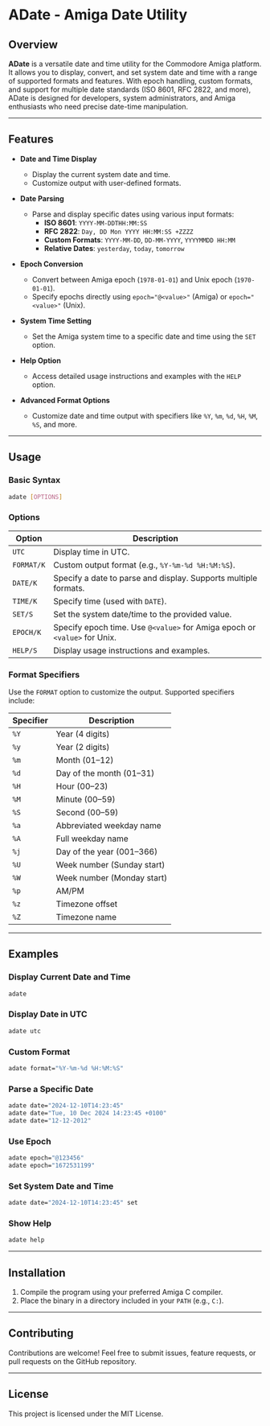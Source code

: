 
# ADate - Amiga Date Utility

## Overview

**ADate** is a versatile date and time utility for the Commodore Amiga platform. It allows you to display, convert, and set system date and time with a range of supported formats and features. With epoch handling, custom formats, and support for multiple date standards (ISO 8601, RFC 2822, and more), ADate is designed for developers, system administrators, and Amiga enthusiasts who need precise date-time manipulation.

---

## Features

- **Date and Time Display**
  - Display the current system date and time.
  - Customize output with user-defined formats.

- **Date Parsing**
  - Parse and display specific dates using various input formats:
    - **ISO 8601**: `YYYY-MM-DDTHH:MM:SS`
    - **RFC 2822**: `Day, DD Mon YYYY HH:MM:SS +ZZZZ`
    - **Custom Formats**: `YYYY-MM-DD`, `DD-MM-YYYY`, `YYYYMMDD HH:MM`
    - **Relative Dates**: `yesterday`, `today`, `tomorrow`

- **Epoch Conversion**
  - Convert between Amiga epoch (`1978-01-01`) and Unix epoch (`1970-01-01`).
  - Specify epochs directly using `epoch="@<value>"` (Amiga) or `epoch="<value>"` (Unix).

- **System Time Setting**
  - Set the Amiga system time to a specific date and time using the `SET` option.

- **Help Option**
  - Access detailed usage instructions and examples with the `HELP` option.

- **Advanced Format Options**
  - Customize date and time output with specifiers like `%Y`, `%m`, `%d`, `%H`, `%M`, `%S`, and more.

---

## Usage

### Basic Syntax
```bash
adate [OPTIONS]
```

### Options

| Option         | Description                                                                 |
|----------------|-----------------------------------------------------------------------------|
| `UTC`          | Display time in UTC.                                                       |
| `FORMAT/K`     | Custom output format (e.g., `%Y-%m-%d %H:%M:%S`).                          |
| `DATE/K`       | Specify a date to parse and display. Supports multiple formats.            |
| `TIME/K`       | Specify time (used with `DATE`).                                           |
| `SET/S`        | Set the system date/time to the provided value.                            |
| `EPOCH/K`      | Specify epoch time. Use `@<value>` for Amiga epoch or `<value>` for Unix.  |
| `HELP/S`       | Display usage instructions and examples.                                   |

### Format Specifiers
Use the `FORMAT` option to customize the output. Supported specifiers include:

| Specifier | Description                      |
|-----------|----------------------------------|
| `%Y`      | Year (4 digits)                 |
| `%y`      | Year (2 digits)                 |
| `%m`      | Month (01–12)                   |
| `%d`      | Day of the month (01–31)        |
| `%H`      | Hour (00–23)                    |
| `%M`      | Minute (00–59)                  |
| `%S`      | Second (00–59)                  |
| `%a`      | Abbreviated weekday name        |
| `%A`      | Full weekday name               |
| `%j`      | Day of the year (001–366)       |
| `%U`      | Week number (Sunday start)      |
| `%W`      | Week number (Monday start)      |
| `%p`      | AM/PM                           |
| `%z`      | Timezone offset                 |
| `%Z`      | Timezone name                   |

---

## Examples

### Display Current Date and Time
```bash
adate
```

### Display Date in UTC
```bash
adate utc
```

### Custom Format
```bash
adate format="%Y-%m-%d %H:%M:%S"
```

### Parse a Specific Date
```bash
adate date="2024-12-10T14:23:45"
adate date="Tue, 10 Dec 2024 14:23:45 +0100"
adate date="12-12-2012"
```

### Use Epoch
```bash
adate epoch="@123456"
adate epoch="1672531199"
```

### Set System Date and Time
```bash
adate date="2024-12-10T14:23:45" set
```

### Show Help
```bash
adate help
```

---

## Installation

1. Compile the program using your preferred Amiga C compiler.
2. Place the binary in a directory included in your `PATH` (e.g., `C:`).

---

## Contributing

Contributions are welcome! Feel free to submit issues, feature requests, or pull requests on the GitHub repository.

---

## License

This project is licensed under the MIT License.

